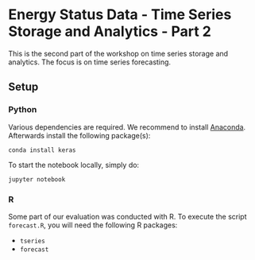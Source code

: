 # Energy Status Data - Time Series Storage and Analytics - Part 2

This is the second part of the workshop on time series storage and analytics. The focus is on time series forecasting.

## Setup

### Python 

Various dependencies are required. We recommend to install [Anaconda](https://www.anaconda.com/what-is-anaconda/). Afterwards install the following package(s):

```
conda install keras
```

To start the notebook locally, simply do:

```
jupyter notebook
```

### R 

Some part of our evaluation was conducted with R. To execute the script `forecast.R`, you will need the following R packages:

- `tseries` 
- `forecast`

